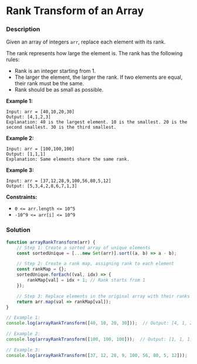 # Rank Transform of an Array

### Description 

Given an array of integers `arr`, replace each element with its rank.

The rank represents how large the element is. The rank has the following rules:

- Rank is an integer starting from 1.
- The larger the element, the larger the rank. If two elements are equal, their rank must be the same.
- Rank should be as small as possible.
 

**Example 1:**
```
Input: arr = [40,10,20,30]
Output: [4,1,2,3]
Explanation: 40 is the largest element. 10 is the smallest. 20 is the second smallest. 30 is the third smallest.
```

**Example 2:**
```
Input: arr = [100,100,100]
Output: [1,1,1]
Explanation: Same elements share the same rank.
```

**Example 3:**
```
Input: arr = [37,12,28,9,100,56,80,5,12]
Output: [5,3,4,2,8,6,7,1,3]
```

**Constraints:**

- ``0 <= arr.length <= 10^5``
- ``-10^9 <= arr[i] <= 10^9``

### Solution

```javascript
function arrayRankTransform(arr) {
    // Step 1: Create a sorted array of unique elements
    const sortedUnique = [...new Set(arr)].sort((a, b) => a - b);

    // Step 2: Create a rank map, assigning rank to each element
    const rankMap = {};
    sortedUnique.forEach((val, idx) => {
        rankMap[val] = idx + 1; // Rank starts from 1
    });

    // Step 3: Replace elements in the original array with their ranks
    return arr.map(val => rankMap[val]);
}

// Example 1:
console.log(arrayRankTransform([40, 10, 20, 30]));  // Output: [4, 1, 2, 3]

// Example 2:
console.log(arrayRankTransform([100, 100, 100]));  // Output: [1, 1, 1]

// Example 3:
console.log(arrayRankTransform([37, 12, 28, 9, 100, 56, 80, 5, 12]));  // Output: [5, 3, 4, 2, 8, 6, 7, 1, 3]
```